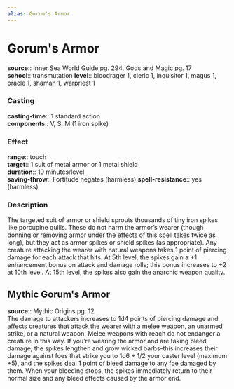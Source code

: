 ```yaml
---
alias: Gorum's Armor
---
```


# Gorum's Armor 

**source**:: Inner Sea World Guide pg. 294, Gods and Magic pg. 17  
**school**:: transmutation
**level**:: bloodrager 1, cleric 1, inquisitor 1, magus 1, oracle 1, shaman 1, warpriest 1

### Casting 

**casting-time**:: 1 standard action  
**components**:: V, S, M (1 iron spike)

### Effect 

**range**:: touch  
**target**:: 1 suit of metal armor or 1 metal shield  
**duration**:: 10 minutes/level  
**saving-throw**:: Fortitude negates (harmless)
**spell-resistance**:: yes (harmless)

### Description 

The targeted suit of armor or shield sprouts thousands of tiny iron spikes like porcupine quills. These do not harm the armor’s wearer (though donning or removing armor under the effects of this spell takes twice as long), but they act as armor spikes or shield spikes (as appropriate). Any creature attacking the wearer with natural weapons takes 1 point of piercing damage for each attack that hits. At 5th level, the spikes gain a +1 enhancement bonus on attack and damage rolls; this bonus increases to +2 at 10th level. At 15th level, the spikes also gain the anarchic weapon quality.

## Mythic Gorum's Armor 

**source**:: Mythic Origins pg. 12  
The damage to attackers increases to 1d4 points of piercing damage and affects creatures that attack the wearer with a melee weapon, an unarmed strike, or a natural weapon. Melee weapons with reach do not endanger a creature in this way. If you’re wearing the armor and are taking bleed damage, the spikes lengthen and grow wicked barbs-this increases their damage against foes that strike you to 1d6 + 1/2 your caster level (maximum +5), and the spikes deal 1 point of bleed damage to any foe damaged by them. When your bleeding stops, the spikes immediately return to their normal size and any bleed effects caused by the armor end.
